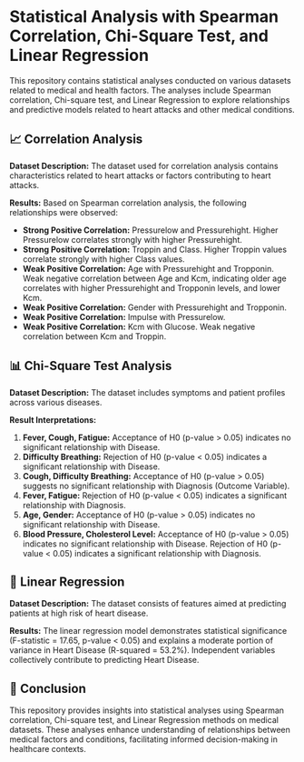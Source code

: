 # Statistical Analysis with Spearman Correlation, Chi-Square Test, and Linear Regression 
This repository contains statistical analyses conducted on various datasets related to medical and health factors. The analyses include Spearman correlation, Chi-square test, and Linear Regression to explore relationships and predictive models related to heart attacks and other medical conditions.

## 📈 Correlation Analysis 
**Dataset Description:**
The dataset used for correlation analysis contains characteristics related to heart attacks or factors contributing to heart attacks.

**Results:**
Based on Spearman correlation analysis, the following relationships were observed:
- **Strong Positive Correlation:** Pressurelow and Pressurehight. Higher Pressurelow correlates strongly with higher Pressurehight.
- **Strong Positive Correlation:** Troppin and Class. Higher Troppin values correlate strongly with higher Class values.
- **Weak Positive Correlation:** Age with Pressurehight and Tropponin. Weak negative correlation between Age and Kcm, indicating older age correlates with higher Pressurehight and Tropponin levels, and lower Kcm.
- **Weak Positive Correlation:** Gender with Pressurehight and Tropponin.
- **Weak Positive Correlation:** Impulse with Pressurelow.
- **Weak Positive Correlation:** Kcm with Glucose. Weak negative correlation between Kcm and Troppin.

## 📊 Chi-Square Test Analysis 
**Dataset Description:**
The dataset includes symptoms and patient profiles across various diseases.

**Result Interpretations:**
1. **Fever, Cough, Fatigue:** Acceptance of H0 (p-value > 0.05) indicates no significant relationship with Disease.
2. **Difficulty Breathing:** Rejection of H0 (p-value < 0.05) indicates a significant relationship with Disease.
3. **Cough, Difficulty Breathing:** Acceptance of H0 (p-value > 0.05) suggests no significant relationship with Diagnosis (Outcome Variable).
4. **Fever, Fatigue:** Rejection of H0 (p-value < 0.05) indicates a significant relationship with Diagnosis.
5. **Age, Gender:** Acceptance of H0 (p-value > 0.05) indicates no significant relationship with Disease.
6. **Blood Pressure, Cholesterol Level:** Acceptance of H0 (p-value > 0.05) indicates no significant relationship with Disease. Rejection of H0 (p-value < 0.05) indicates a significant relationship with Diagnosis.

## 🚀 Linear Regression
**Dataset Description:**
The dataset consists of features aimed at predicting patients at high risk of heart disease.

**Results:**
The linear regression model demonstrates statistical significance (F-statistic = 17.65, p-value < 0.05) and explains a moderate portion of variance in Heart Disease (R-squared = 53.2%). Independent variables collectively contribute to predicting Heart Disease.

## 🎯 Conclusion 
This repository provides insights into statistical analyses using Spearman correlation, Chi-square test, and Linear Regression methods on medical datasets. These analyses enhance understanding of relationships between medical factors and conditions, facilitating informed decision-making in healthcare contexts.
